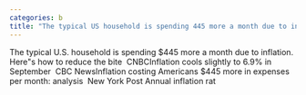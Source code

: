 ```yaml
---
categories: b
title: "The typical US household is spending 445 more a month due to inflation Heres how to reduce the bite  CNBC"
---
```

The typical U.S. household is spending $445 more a month due to inflation. Here"s how to reduce the bite&nbsp;&nbsp;CNBCInflation cools slightly to 6.9% in September&nbsp;&nbsp;CBC NewsInflation costing Americans $445 more in expenses per month: analysis&nbsp;&nbsp;New York Post Annual inflation rat